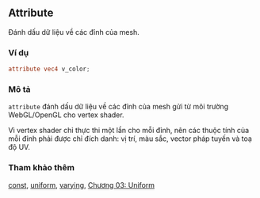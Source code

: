 ## Attribute
Đánh dấu dữ liệu về các đỉnh của mesh.

### Ví dụ
```glsl
attribute vec4 v_color;
```

### Mô tả
```attribute``` đánh dấu dữ liệu về các đỉnh của mesh gửi từ môi trường WebGL/OpenGL cho vertex shader.

Vì vertex shader chỉ thực thi một lần cho mỗi đỉnh, nên các thuộc tính của mỗi đỉnh phải được chỉ đích danh: vị trí, màu sắc, vector pháp tuyến và toạ độ UV.

### Tham khảo thêm
[const](/glossary/?lan=vi&search=const), [uniform](/glossary/?lan=vi&search=uniform), [varying](/glossary/?lan=vi&search=varying), [Chương 03: Uniform](/03/?lan=vi)
